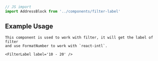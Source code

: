 ```js
// JS import
import AddressBlock from '../components/filter-label'
```


## Example Usage

    This component is used to work with filter, it will get the label of filter
    and use FormatNumber to work with `react-intl`.

    <FilterLabel label='10 - 20' />
